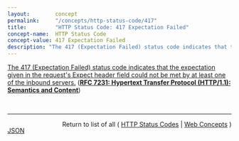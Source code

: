 ```yaml
---
layout:        concept
permalink:     "/concepts/http-status-code/417"
title:         "HTTP Status Code: 417 Expectation Failed"
concept-name:  HTTP Status Code
concept-value: 417 Expectation Failed
description: "The 417 (Expectation Failed) status code indicates that the expectation given in the request's Expect header field could not be met by at least one of the inbound servers."
---
```


[The 417 (Expectation Failed) status code indicates that the expectation given in the request's Expect header field could not be met by at least one of the inbound servers.](https://datatracker.ietf.org/doc/html/rfc7231#section-6.5.14 "Read documentation for HTTP Status Code &#34;417&#34;") (**[RFC 7231: Hypertext Transfer Protocol (HTTP/1.1): Semantics and Content](/specs/IETF/RFC/7231 "The Hypertext Transfer Protocol (HTTP) is an application-level protocol for distributed, collaborative, hypertext information systems. This document defines the semantics of HTTP/1.1 messages as expressed by request methods, request header fields, response status codes, and response header fields, along with the payload of messages (metadata and body content) and mechanisms for content negotiation.")**)

<br/>
<hr/>

<p style="float : left"><a href="./417.json" title="JSON representing this particular Web Concept value">JSON</a></p>
<p style="text-align: right">Return to list of all ( <a href="../http-status-code/">HTTP Status Codes</a> | <a href="../">Web Concepts</a> )</p>
